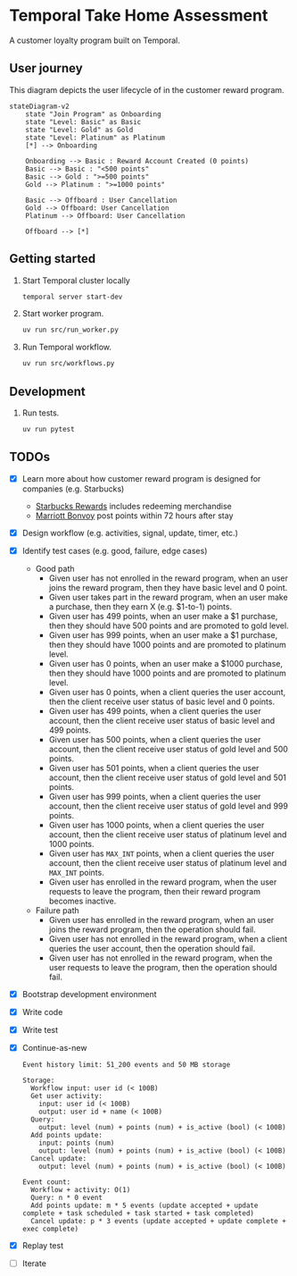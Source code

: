# Temporal Take Home Assessment

A customer loyalty program built on Temporal.

## User journey

This diagram depicts the user lifecycle of in the customer reward program.

```mermaid
stateDiagram-v2
    state "Join Program" as Onboarding
    state "Level: Basic" as Basic
    state "Level: Gold" as Gold
    state "Level: Platinum" as Platinum
    [*] --> Onboarding

    Onboarding --> Basic : Reward Account Created (0 points)
    Basic --> Basic : "<500 points"
    Basic --> Gold : ">=500 points"
    Gold --> Platinum : ">=1000 points"

    Basic --> Offboard : User Cancellation
    Gold --> Offboard: User Cancellation
    Platinum --> Offboard: User Cancellation

    Offboard --> [*]
```

## Getting started

1. Start Temporal cluster locally

    ```bash
    temporal server start-dev
    ```

1. Start worker program.

    ```bash
    uv run src/run_worker.py
    ```

1. Run Temporal workflow.

    ```bash
    uv run src/workflows.py
    ```

## Development

1. Run tests.

    ```bash
    uv run pytest
    ```


## TODOs

- [x] Learn more about how customer reward program is designed for companies (e.g. Starbucks)
  - [Starbucks Rewards](https://www.starbucks.com/rewards) includes redeeming merchandise
  - [Marriott Bonvoy](https://help.marriott.com/s/article/Article-22331) post points within 72 hours after stay
- [x] Design workflow (e.g. activities, signal, update, timer, etc.)
- [x] Identify test cases (e.g. good, failure, edge cases)
  - Good path
    - Given user has not enrolled in the reward program, when an user joins the reward program, then they have basic level and 0 point.
    - Given user takes part in the reward program, when an user make a purchase, then they earn X (e.g. $1-to-1) points.
    - Given user has 499 points, when an user make a $1 purchase, then they should have 500 points and are promoted to gold level.
    - Given user has 999 points, when an user make a $1 purchase, then they should have 1000 points and are promoted to platinum level.
    - Given user has 0 points, when an user make a $1000 purchase, then they should have 1000 points and are promoted to platinum level.
    - Given user has 0 points, when a client queries the user account, then the client receive user status of basic level and 0 points.
    - Given user has 499 points, when a client queries the user account, then the client receive user status of basic level and 499 points.
    - Given user has 500 points, when a client queries the user account, then the client receive user status of gold level and 500 points.
    - Given user has 501 points, when a client queries the user account, then the client receive user status of gold level and 501 points.
    - Given user has 999 points, when a client queries the user account, then the client receive user status of gold level and 999 points.
    - Given user has 1000 points, when a client queries the user account, then the client receive user status of platinum level and 1000 points.
    - Given user has `MAX_INT` points, when a client queries the user account, then the client receive user status of platinum level and `MAX_INT` points.
    - Given user has enrolled in the reward program, when the user requests to leave the program, then their reward program becomes inactive.
  - Failure path
    - Given user has enrolled in the reward program, when an user joins the reward program, then the operation should fail.
    - Given user has not enrolled in the reward program, when a client queries the user account, then the operation should fail.
    - Given user has not enrolled in the reward program, when the user requests to leave the program, then the operation should fail.
- [x] Bootstrap development environment
- [x] Write code
- [x] Write test
- [x] Continue-as-new

  ```text
  Event history limit: 51_200 events and 50 MB storage

  Storage:
    Workflow input: user id (< 100B)
    Get user activity:
      input: user id (< 100B)
      output: user id + name (< 100B)
    Query:
      output: level (num) + points (num) + is_active (bool) (< 100B)
    Add points update:
      input: points (num)
      output: level (num) + points (num) + is_active (bool) (< 100B)
    Cancel update:
      output: level (num) + points (num) + is_active (bool) (< 100B)

  Event count:
    Workflow + activity: O(1)
    Query: n * 0 event
    Add points update: m * 5 events (update accepted + update complete + task scheduled + task started + task completed)
    Cancel update: p * 3 events (update accepted + update complete + exec complete)
  ```

- [x] Replay test
- [ ] Iterate
